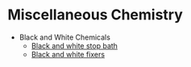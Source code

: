 # Miscellaneous Chemistry

* Black and White Chemicals
  * [Black and white stop bath](./bw_stop_bath.md)
  * [Black and white fixers](./bw_fixers.md)